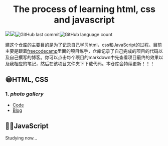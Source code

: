 ### 

<h1 align="center">The process of learning html, css and javascript</h1>

![](https://img.shields.io/github/followers/ddy-ddy?style=social)![](https://img.shields.io/github/stars/ddy-ddy/html-css-javascript?style=social)![GitHub last commit](https://img.shields.io/github/last-commit/ddy-ddy/html-css-javascript)![GitHub language count](https://img.shields.io/github/languages/count/ddy-ddy/html-css-javascript)

建这个仓库的主要目的是为了记录自己学习html，css和JavaScript的过程。目前主要是跟着[freecodecamp](https://www.freecodecamp.org/)里面的项目练手，仓库记录了自己完成的项目的代码以及自己撰写的博客。你可以点击每个项目的markdown中先查看项目最终的效果以及我相应的笔记，然后在该项目文件夹下下载代码。本仓库会持续更新！！！



## 😁HTML, CSS

### 1. *photo gallery*

- [Code](https://github.com/ddy-ddy/html-css-javascript/tree/master/html%20%26%20css/photo_gallery)
- [Blog](https://www.ddy-ddy.com/Blog/blog-35?14)



## ✌🏻JavaScript

Studying now...

